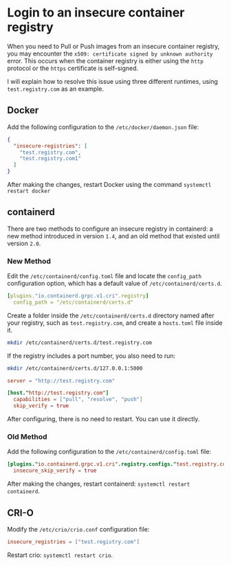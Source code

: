 # Login to an insecure container registry

When you need to Pull or Push images from an insecure container registry, you may encounter the
`x509: certificate signed by unknown authority` error. This occurs when the container registry is
either using the `http` protocol or the `https` certificate is self-signed.

I will explain how to resolve this issue using three different runtimes, using `test.registry.com` as an example.

## Docker

Add the following configuration to the `/etc/docker/daemon.json` file:

```json
{
  "insecure-registries": [
    "test.registry.com",
    "test.registry.com1"
  ]
}
```

After making the changes, restart Docker using the command `systemctl restart docker`

## containerd

There are two methods to configure an insecure registry in containerd: a new method introduced
in version `1.4`, and an old method that existed until version `2.0`.

### New Method

Edit the `/etc/containerd/config.toml` file and locate the `config_path` configuration option,
which has a default value of `/etc/containerd/certs.d`.

```yaml
[plugins."io.containerd.grpc.v1.cri".registry]
  config_path = "/etc/containerd/certs.d"
```

Create a folder inside the `/etc/containerd/certs.d` directory named after your registry,
such as `test.registry.com`, and create a `hosts.toml` file inside it.

```sh
mkdir /etc/containerd/certs.d/test.registry.com
```

If the registry includes a port number, you also need to run:

```sh
mkdir /etc/containerd/certs.d/127.0.0.1:5000
```

```toml
server = "http://test.registry.com"

[host."http://test.registry.com"]
  capabilities = ["pull", "resolve", "push"]
  skip_verify = true
```

After configuring, there is no need to restart. You can use it directly.

### Old Method

Add the following configuration to the `/etc/containerd/config.toml` file:

```toml
[plugins."io.containerd.grpc.v1.cri".registry.configs."test.registry.com".tls]
  insecure_skip_verify = true
```

After making the changes, restart containerd: `systemctl restart containerd`.

## CRI-O

Modify the `/etc/crio/crio.conf` configuration file:

```conf
insecure_registries = ["test.registry.com"]
```

Restart crio: `systemctl restart crio`.

